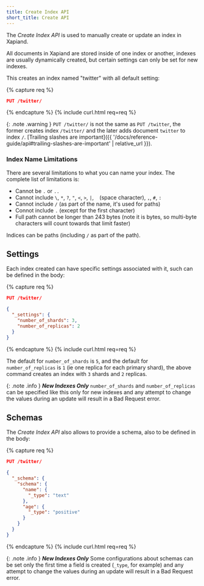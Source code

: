 ```yaml
---
title: Create Index API
short_title: Create API
---
```


The _Create Index API_ is used to manually create or update an index in Xapiand.

All documents in Xapiand are stored inside of one index or another, indexes
are usually dynamically created, but certain settings can only be set for
new indexes.

This creates an index named "twitter" with all default setting:

{% capture req %}

```json
PUT /twitter/
```
{% endcapture %}
{% include curl.html req=req %}

{: .note .warning }
`PUT /twitter/` is not the same as `PUT /twitter`, the former creates index
`/twitter/` and the later adds document `twitter` to index `/`.
[Trailing slashes are important]({{ '/docs/reference-guide/api#trailing-slashes-are-important' | relative_url }}).


### Index Name Limitations

There are several limitations to what you can name your index. The complete
list of limitations is:

- Cannot be `.` or `..`
- Cannot include `\`, `*`, `?`, `"`, `<`, `>`, `|`, ` ` (space character), `,`, `#`, `:`
- Cannot include `/` (as part of the name, it's used for paths)
- Connot include `.` (except for the first character)
- Full path cannot be longer than 243 bytes (note it is bytes, so multi-byte
  characters will count towards that limit faster)

Indices can be paths (including `/` as part of the path).


## Settings

Each index created can have specific settings associated with it, such can be
defined in the body:

{% capture req %}

```json
PUT /twitter/

{
  "_settings": {
    "number_of_shards": 3,
    "number_of_replicas": 2
  }
}
```
{% endcapture %}
{% include curl.html req=req %}

The default for `number_of_shards` is `5`, and the default for
`number_of_replicas` is `1` (ie one replica for each primary shard), the above
command creates an index with `3` shards and `2` replicas.

{: .note .info }
**_New Indexes Only_**
`number_of_shards` and `number_of_replicas` can be specified like this only
for new indexes and any attempt to change the values during an update will
result in a Bad Request error.


## Schemas

The _Create Index API_ also allows to provide a schema, also to be defined in
the body:

{% capture req %}

```json
PUT /twitter/

{
  "_schema": {
    "schema": {
      "name": {
        "_type": "text"
      },
      "age": {
        "_type": "positive"
      }
    }
  }
}
```
{% endcapture %}
{% include curl.html req=req %}

{: .note .info }
**_New Indexes Only_**
Some configurations about schemas can be set only the first time a field is
created (`_type`, for example) and any attempt to change the values during an
update will result in a Bad Request error.
